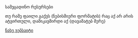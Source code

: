 სამეცადინო რესურსები

თუ რამე ფაილი გაქვს (ნებისმიერი ფორმატის) რაც აქ არ არის ატვირთული, დამიკავშირდი აქ {დავამატებ მერე}

[ნახე ვებსაიტი](https://someonefromkomarovi199.github.io/resursebi/)